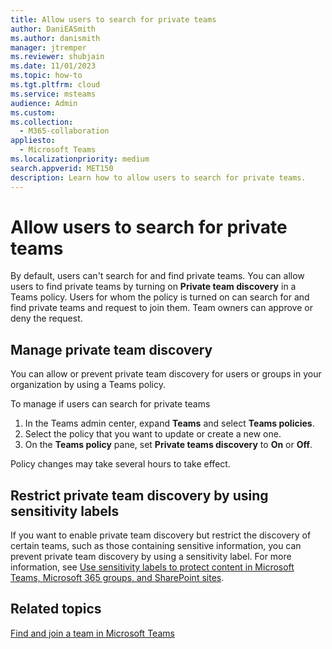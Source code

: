 ```yaml
---
title: Allow users to search for private teams
author: DaniEASmith
ms.author: danismith
manager: jtremper
ms.reviewer: shubjain
ms.date: 11/01/2023
ms.topic: how-to
ms.tgt.pltfrm: cloud
ms.service: msteams
audience: Admin
ms.custom: 
ms.collection: 
  - M365-collaboration
appliesto: 
  - Microsoft Teams
ms.localizationpriority: medium
search.appverid: MET150
description: Learn how to allow users to search for private teams.
---
```


# Allow users to search for private teams

By default, users can't search for and find private teams. You can allow users to find private teams by turning on **Private team discovery** in a Teams policy. Users for whom the policy is turned on can search for and find private teams and request to join them. Team owners can approve or deny the request.

## Manage private team discovery

You can allow or prevent private team discovery for users or groups in your organization by using a Teams policy.

To manage if users can search for private teams
1. In the Teams admin center, expand **Teams** and select **Teams policies**.
1. Select the policy that you want to update or create a new one.
1. On the **Teams policy** pane, set **Private teams discovery** to **On** or **Off**.

Policy changes may take several hours to take effect.

## Restrict private team discovery by using sensitivity labels

If you want to enable private team discovery but restrict the discovery of certain teams, such as those containing sensitive information, you can prevent private team discovery by using a sensitivity label. For more information, see [Use sensitivity labels to protect content in Microsoft Teams, Microsoft 365 groups, and SharePoint sites](/purview/sensitivity-labels-teams-groups-sites#how-to-configure-groups-and-site-settings).

## Related topics

[Find and join a team in Microsoft Teams](https://support.microsoft.com/office/9f284981-39a1-486d-b43d-ab2dcc4c1e0f)

